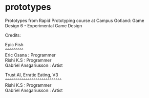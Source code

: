 # prototypes
Prototypes from Rapid Prototyping course at Campus Gotland: Game Design 6 - Experimental Game Design

Credits:  
  
Epic Fish  
^^^^^^^^^  
Eric Osana : Programmer  
Rishi K.S : Programmer  
Gabriel Ansgariusson : Artist  
  
Trust AI, Erratic Eating, V3  
^^^^^^^^^^^^^^^^^^^^^^^^^^^^  
Rishi K.S : Programmer  
Gabriel Ansgariusson : Artist

